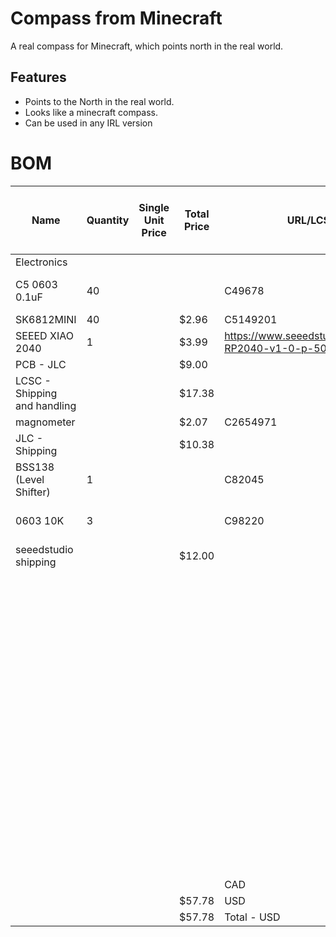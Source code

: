 # Compass from Minecraft
A real compass for Minecraft, which points north in the real world.

## Features
- Points to the North in the real world.
- Looks like a minecraft compass.
- Can be used in any IRL version

# BOM

| Name                         | Quantity | Single Unit Price | Total Price | URL/LCSC                                                 | FALSE | Vendor (LCSC unless otheriwse indicated) |   |
|------------------------------|----------|-------------------|-------------|----------------------------------------------------------|-------|------------------------------------------|---|
| Electronics                  |          |                   |             |                                                          | FALSE |                                          |   |
| C5 0603 0.1uF                | 40       |                   |             | C49678                                                   | FALSE | With My other two projects               |   |
| SK6812MINI                   | 40       |                   | $2.96       | C5149201                                                 | FALSE |                                          |   |
| SEEED XIAO 2040              | 1        |                   | $3.99       | https://www.seeedstudio.com/XIAO-RP2040-v1-0-p-5026.html | FALSE |                                          |   |
| PCB - JLC                    |          |                   | $9.00       |                                                          | FALSE |                                          |   |
| LCSC - Shipping and handling |          |                   | $17.38      |                                                          | FALSE |                                          |   |
| magnometer                   |          |                   | $2.07       | C2654971                                                 | FALSE |                                          |   |
| JLC - Shipping               |          |                   | $10.38      |                                                          | FALSE |                                          |   |
| BSS138 (Level Shifter)       | 1        |                   |             | C82045                                                   | FALSE | With My other two projects               |   |
| 0603 10K                     | 3        |                   |             | C98220                                                   | FALSE | With My other two projects               |   |
| seeedstudio shipping         |          |                   | $12.00      |                                                          | FALSE |                                          |   |
|                              |          |                   |             |                                                          | FALSE |                                          |   |
|                              |          |                   |             |                                                          | FALSE |                                          |   |
|                              |          |                   |             |                                                          | FALSE |                                          |   |
|                              |          |                   |             |                                                          | FALSE |                                          |   |
|                              |          |                   |             |                                                          | FALSE |                                          |   |
|                              |          |                   |             |                                                          | FALSE |                                          |   |
|                              |          |                   |             |                                                          | FALSE | With My other two projects               |   |
|                              |          |                   |             |                                                          | FALSE |                                          |   |
|                              |          |                   |             |                                                          | FALSE |                                          |   |
|                              |          |                   |             |                                                          | FALSE |                                          |   |
|                              |          |                   |             |                                                          | FALSE |                                          |   |
|                              |          |                   |             |                                                          | FALSE |                                          |   |
|                              |          |                   |             |                                                          | FALSE |                                          |   |
|                              |          |                   |             |                                                          | FALSE |                                          |   |
|                              |          |                   |             |                                                          | FALSE |                                          |   |
|                              |          |                   |             |                                                          |       |                                          |   |
|                              |          |                   |             |                                                          |       |                                          |   |
|                              |          |                   |             |                                                          |       |                                          |   |
|                              |          |                   |             |                                                          |       |                                          |   |
|                              |          |                   |             |                                                          |       |                                          |   |
|                              |          |                   |             |                                                          |       |                                          |   |
|                              |          |                   |             |                                                          |       |                                          |   |
|                              |          |                   |             |                                                          |       |                                          |   |
|                              |          |                   |             |                                                          |       |                                          |   |
|                              |          |                   |             |                                                          |       |                                          |   |
|                              |          |                   |             | CAD                                                      |       |                                          |   |
|                              |          |                   | $57.78      | USD                                                      |       |                                          |   |
|                              |          |                   | $57.78      | Total - USD                                              |       |                                          |   |
